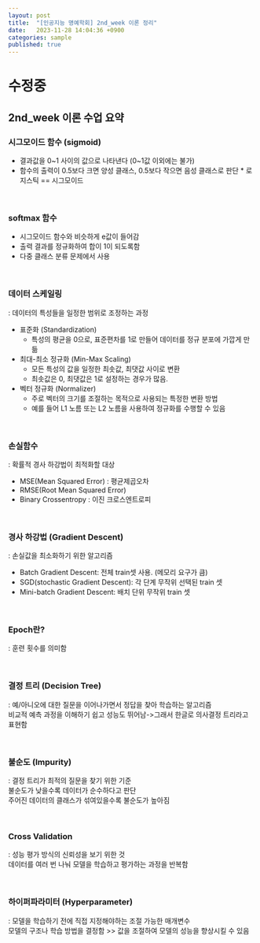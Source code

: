 ```yaml
---
layout: post
title:  "[인공지능 명예학회] 2nd_week 이론 정리"
date:   2023-11-28 14:04:36 +0900
categories: sample
published: true
---
```

# 수정중
## 2nd_week 이론 수업 요약

### 시그모이드 함수 (sigmoid)
* 결과값을 0~1 사이의 값으로 나타낸다 (0~1값 이외에는 불가)
* 함수의 출력이 0.5보다 크면 양성 클래스, 0.5보다 작으면 음성 클래스로 판단 * 로지스틱 == 시그모이드

<br>

### softmax 함수
* 시그모이드 함수와 비슷하게 e값이 들어감 
* 출력 결과를 정규화하여 합이 1이 되도록함 
* 다중 클래스 분류 문제에서 사용

<br>

### 데이터 스케일링
: 데이터의 특성들을 일정한 범위로 조정하는 과정
* 표준화 (Standardization) 
    * 특성의 평균을 0으로, 표준편차를 1로 만들어 데이터를 정규 분포에 가깝게 만듦
* 최대-최소 정규화 (Min-Max Scaling) 
    * 모든 특성의 값을 일정한 최솟값, 최댓값 사이로 변환
    * 최솟값은 0, 최댓값은 1로 설정하는 경우가 많음.
* 벡터 정규화 (Normalizer) 
    * 주로 벡터의 크기를 조절하는 목적으로 사용되는 특정한 변환 방법
    * 예를 들어 L1 노름 또는 L2 노름을 사용하여 정규화를 수행할 수 있음

<br>

### 손실함수
: 확률적 경사 하강법이 최적화할 대상 
* MSE(Mean Squared Error) : 평균제곱오차 
* RMSE(Root Mean Squared Error)
* Binary Crossentropy : 이진 크로스엔트로피

<br>

### 경사 하강법 (Gradient Descent)
: 손실값을 최소화하기 위한 알고리즘
* Batch Gradient Descent: 전체 train셋 사용. (메모리 요구가 큼) 
* SGD(stochastic Gradient Descent): 각 단계 무작위 선택된 train 셋
* Mini-batch Gradient Descent: 배치 단위 무작위 train 셋

<br>

### Epoch란?
: 훈련 횟수를 의미함

<br>

### 결정 트리 (Decision Tree)
: 예/아니오에 대한 질문을 이어나가면서 정답을 찾아 학습하는 알고리즘 <br>
비교적 예측 과정을 이해하기 쉽고 성능도 뛰어남->그래서 한글로 의사결정 트리라고 표현함

<br>

### 불순도 (Impurity)
: 결정 트리가 최적의 질문을 찾기 위한 기준<br>
불순도가 낮을수록 데이터가 순수하다고 판단<br>
주어진 데이터의 클래스가 섞여있을수록 불순도가 높아짐<br>

<br>

### Cross Validation
: 성능 평가 방식의 신뢰성을 보기 위한 것 <br>
데이터를 여러 번 나눠 모델을 학습하고 평가하는 과정을 반복함

<br>

### 하이퍼파라미터 (Hyperparameter)
: 모델을 학습하기 전에 직접 지정해야하는 조절 가능한 매개변수 <br>
모델의 구조나 학습 방법을 결정함 >> 값을 조절하여 모델의 성능을 향상시킬 수 있음